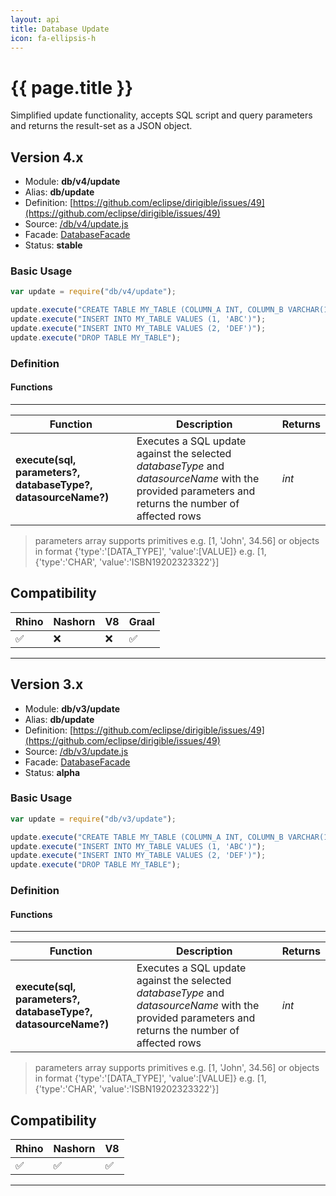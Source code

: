 ```yaml
---
layout: api
title: Database Update
icon: fa-ellipsis-h
---
```


{{ page.title }}
===

Simplified update functionality, accepts SQL script and query parameters and returns the result-set as a JSON object.

Version 4.x
---

- Module: **db/v4/update**
- Alias: **db/update**
- Definition: [https://github.com/eclipse/dirigible/issues/49](https://github.com/eclipse/dirigible/issues/49)
- Source: [/db/v4/update.js](https://github.com/dirigiblelabs/api-db/blob/master/db/v4/update.js)
- Facade: [DatabaseFacade](https://github.com/eclipse/dirigible/blob/master/api/api-facade/api-database/src/main/java/org/eclipse/dirigible/api/v3/db/DatabaseFacade.java)
- Status: **stable**


### Basic Usage

```javascript
var update = require("db/v4/update");

update.execute("CREATE TABLE MY_TABLE (COLUMN_A INT, COLUMN_B VARCHAR(10))");
update.execute("INSERT INTO MY_TABLE VALUES (1, 'ABC')");
update.execute("INSERT INTO MY_TABLE VALUES (2, 'DEF')");
update.execute("DROP TABLE MY_TABLE");
```


### Definition

#### Functions

---

Function     | Description | Returns
------------ | ----------- | --------
**execute(sql, parameters?, databaseType?, datasourceName?)**   | Executes a SQL update against the selected *databaseType* and *datasourceName* with the provided parameters and returns the number of affected rows | *int*

> parameters array supports primitives e.g. [1, 'John', 34.56] or objects in format {'type':'[DATA_TYPE]', 'value':[VALUE]} e.g. [1, {'type':'CHAR', 'value':'ISBN19202323322'}]


Compatibility
---

Rhino | Nashorn | V8 | Graal |
----- | ------- | ---| ------|
 ✅   | ❌      | ❌  |  ✅   |

---

Version 3.x
---

- Module: **db/v3/update**
- Alias: **db/update**
- Definition: [https://github.com/eclipse/dirigible/issues/49](https://github.com/eclipse/dirigible/issues/49)
- Source: [/db/v3/update.js](https://github.com/dirigiblelabs/api-v3-db/blob/master/db/v3/update.js)
- Facade: [DatabaseFacade](https://github.com/eclipse/dirigible/blob/master/api/api-facade/api-database/src/main/java/org/eclipse/dirigible/api/v3/db/DatabaseFacade.java)
- Status: **alpha**


### Basic Usage

```javascript
var update = require("db/v3/update");

update.execute("CREATE TABLE MY_TABLE (COLUMN_A INT, COLUMN_B VARCHAR(10))");
update.execute("INSERT INTO MY_TABLE VALUES (1, 'ABC')");
update.execute("INSERT INTO MY_TABLE VALUES (2, 'DEF')");
update.execute("DROP TABLE MY_TABLE");
```


### Definition

#### Functions

---

Function     | Description | Returns
------------ | ----------- | --------
**execute(sql, parameters?, databaseType?, datasourceName?)**   | Executes a SQL update against the selected *databaseType* and *datasourceName* with the provided parameters and returns the number of affected rows | *int*

> parameters array supports primitives e.g. [1, 'John', 34.56] or objects in format {'type':'[DATA_TYPE]', 'value':[VALUE]} e.g. [1, {'type':'CHAR', 'value':'ISBN19202323322'}]


Compatibility
---

Rhino | Nashorn | V8
----- | ------- | --------
 ✅  | ✅  | ✅


---
